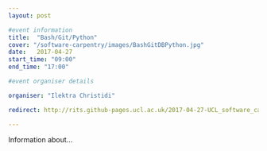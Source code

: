 ```yaml
---
layout: post

#event information
title:  "Bash/Git/Python"
cover: "/software-carpentry/images/BashGitDBPython.jpg"
date:   2017-04-27
start_time: "09:00"
end_time: "17:00"

#event organiser details

organiser: "Ilektra Christidi"

redirect: http://rits.github-pages.ucl.ac.uk/2017-04-27-UCL_software_carpentry/

---
```


Information about...

